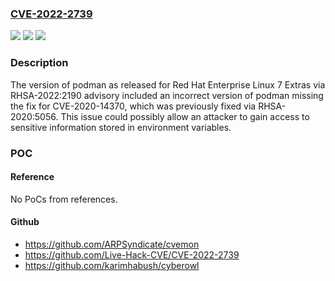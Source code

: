 ### [CVE-2022-2739](https://cve.mitre.org/cgi-bin/cvename.cgi?name=CVE-2022-2739)
![](https://img.shields.io/static/v1?label=Product&message=Red%20Hat%20Enterprise%20Linux%207%20Extras&color=blue)
![](https://img.shields.io/static/v1?label=Version&message=!%200%3A1.6.4-36.el7_9%20&color=brighgreen)
![](https://img.shields.io/static/v1?label=Vulnerability&message=Exposure%20of%20Sensitive%20Information%20to%20an%20Unauthorized%20Actor&color=brighgreen)

### Description

The version of podman as released for Red Hat Enterprise Linux 7 Extras via RHSA-2022:2190 advisory included an incorrect version of podman missing the fix for CVE-2020-14370, which was previously fixed via RHSA-2020:5056. This issue could possibly allow an attacker to gain access to sensitive information stored in environment variables.

### POC

#### Reference
No PoCs from references.

#### Github
- https://github.com/ARPSyndicate/cvemon
- https://github.com/Live-Hack-CVE/CVE-2022-2739
- https://github.com/karimhabush/cyberowl

